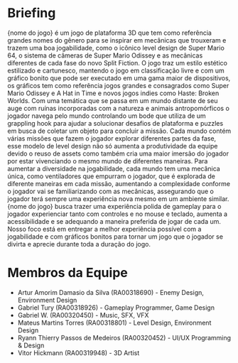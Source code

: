 # Briefing
{nome do jogo} é um jogo de plataforma 3D que tem como referência grandes nomes do gênero para se inspirar em mecânicas que trouxeram e trazem uma boa jogabilidade, como o icônico level design de Super Mario 64, o sistema de câmeras de Super Mario Odissey e as mecânicas diferentes de cada fase do novo Split Fiction.
O jogo traz um estilo estético estilizado e cartunesco, mantendo o jogo em classificação livre e com um gráfico bonito que pode ser executado em uma gama maior de dispositivos, os gráficos tem como referência jogos grandes e consagrados como Super Mario Odissey e A Hat in Time e novos jogos indies como Haste: Broken Worlds.
Com uma temática que se passa em um mundo distante de seu auge com ruínas incorporadas com a natureza e animais antropomórficos o jogador navega pelo mundo controlando um bode que utiliza de um grappling hook para ajudar a solucionar desafios de plataforma e puzzles em busca de coletar um objeto para concluir a missão.
Cada mundo contém várias missões que fazem o jogador explorar diferentes partes da fase, esse modelo de level design não só aumenta a produtividade da equipe devido o reuso de assets como também cria uma maior imersão do jogador por estar vivenciando o mesmo mundo de diferentes maneiras. Para aumentar a diversidade na jogabilidade, cada mundo tem uma mecânica única, como ventiladores que empurram o jogador, que é explorada de diferente maneiras em cada missão, aumentando a complexidade conforme o jogador vai se familiarizando com as mecânicas, assegurando que o jogador terá sempre uma experiência nova mesmo em um ambiente similar.
{nome do jogo} busca trazer uma experiência polida de gameplay para o jogador experienciar tanto com controles e no mouse e teclado, aumenta a acessibilidade e se adequando a maneira preferida de jogar de cada um.
Nosso foco está em entregar a melhor experiência possível com a jogabilidade e com gráficos bonitos para tornar um jogo que o jogador se divirta e aprecie durante toda a duração do jogo.

# Membros da Equipe
- Artur Amorim Damasio da Silva (RA00318690) - Enemy Design, Environment Design
- Gabriel Tury (RA00318926) - Gameplay Programmer, Game Design
- Gabriel W. (RA00320450) - Music, SFX, VFX
- Mateus Martins Torres (RA00318801) - Level Design, Environment Design
- Ryann Thierry Passos de Medeiros (RA00320452) - UI/UX Programming & Design
- Vitor Hickmann (RA00319948) - 3D Artist
